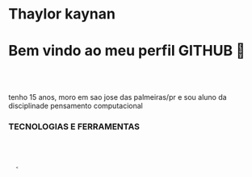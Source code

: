 <div display="inline-block">

<h1 align="left"> Thaylor kaynan </h1>
<h1 align="left"> Bem vindo ao meu perfil GITHUB 🗿 </h1>


</div>

</br>
</br>

tenho 15 anos, moro em sao jose das palmeiras/pr e sou aluno da disciplinade pensamento computacional

### TECNOLOGIAS E FERRAMENTAS
<code>    <link rel="stylesheet" href="https://cdn.jsdelivr.net/gh/devicons/devicon@v2.15.1/devicon.min.css">
<code>    <i class="devicon-css3-plain"></i>          
<code>    <i class="devicon-javascript-plain"></i>
<code>    <          

